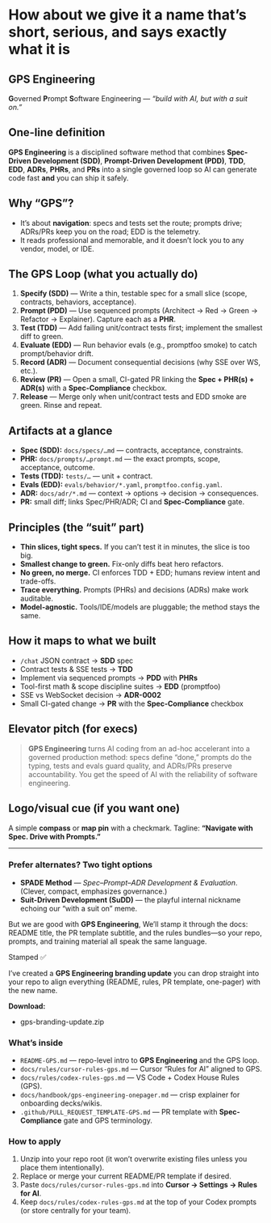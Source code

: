 # How about we give it a name that’s short, serious, and says exactly what it is

## GPS Engineering

**G**overned **P**rompt **S**oftware Engineering — *“build with AI, but with a suit on.”*

## One-line definition

**GPS Engineering** is a disciplined software method that combines **Spec-Driven Development (SDD)**, **Prompt-Driven Development (PDD)**, **TDD**, **EDD**, **ADRs**, **PHRs**, and **PRs** into a single governed loop so AI can generate code fast **and** you can ship it safely.

## Why “GPS”?

* It’s about **navigation**: specs and tests set the route; prompts drive; ADRs/PRs keep you on the road; EDD is the telemetry.
* It reads professional and memorable, and it doesn’t lock you to any vendor, model, or IDE.

## The GPS Loop (what you actually do)

1. **Specify (SDD)** — Write a thin, testable spec for a small slice (scope, contracts, behaviors, acceptance).
2. **Prompt (PDD)** — Use sequenced prompts (Architect → Red → Green → Refactor → Explainer). Capture each as a **PHR**.
3. **Test (TDD)** — Add failing unit/contract tests first; implement the smallest diff to green.
4. **Evaluate (EDD)** — Run behavior evals (e.g., promptfoo smoke) to catch prompt/behavior drift.
5. **Record (ADR)** — Document consequential decisions (why SSE over WS, etc.).
6. **Review (PR)** — Open a small, CI-gated PR linking the **Spec + PHR(s) + ADR(s)** with a **Spec-Compliance** checkbox.
7. **Release** — Merge only when unit/contract tests and EDD smoke are green. Rinse and repeat.

## Artifacts at a glance

* **Spec (SDD):** `docs/specs/…md` — contracts, acceptance, constraints.
* **PHR:** `docs/prompts/…prompt.md` — the exact prompts, scope, acceptance, outcome.
* **Tests (TDD):** `tests/…` — unit + contract.
* **Evals (EDD):** `evals/behavior/*.yaml`, `promptfoo.config.yaml`.
* **ADR:** `docs/adr/*.md` — context → options → decision → consequences.
* **PR:** small diff; links Spec/PHR/ADR; CI and **Spec-Compliance** gate.

## Principles (the “suit” part)

* **Thin slices, tight specs.** If you can’t test it in minutes, the slice is too big.
* **Smallest change to green.** Fix-only diffs beat hero refactors.
* **No green, no merge.** CI enforces TDD + EDD; humans review intent and trade-offs.
* **Trace everything.** Prompts (PHRs) and decisions (ADRs) make work auditable.
* **Model-agnostic.** Tools/IDE/models are pluggable; the method stays the same.

## How it maps to what we built

* `/chat` JSON contract → **SDD** spec
* Contract tests & SSE tests → **TDD**
* Implement via sequenced prompts → **PDD** with **PHRs**
* Tool-first math & scope discipline suites → **EDD** (promptfoo)
* SSE vs WebSocket decision → **ADR-0002**
* Small CI-gated change → **PR** with the **Spec-Compliance** checkbox

## Elevator pitch (for execs)

> **GPS Engineering** turns AI coding from an ad-hoc accelerant into a governed production method: specs define “done,” prompts do the typing, tests and evals guard quality, and ADRs/PRs preserve accountability. You get the speed of AI with the reliability of software engineering.

## Logo/visual cue (if you want one)

A simple **compass** or **map pin** with a checkmark. Tagline: **“Navigate with Spec. Drive with Prompts.”**

---

### Prefer alternates? Two tight options

* **SPADE Method** — *Spec–Prompt–ADR Development & Evaluation*. (Clever, compact, emphasizes governance.)
* **Suit-Driven Development (SuDD)** — the playful internal nickname echoing our “with a suit on” meme.

But we are good with **GPS Engineering**, We’ll stamp it through the docs: README title, the PR template subtitle, and the rules bundles—so your repo, prompts, and training material all speak the same language.

Stamped ✅

I’ve created a **GPS Engineering branding update** you can drop straight into your repo to align everything (README, rules, PR template, one-pager) with the new name.

**Download:**

* gps-branding-update.zip

### What’s inside

* `README-GPS.md` — repo-level intro to **GPS Engineering** and the GPS loop.
* `docs/rules/cursor-rules-gps.md` — Cursor “Rules for AI” aligned to GPS.
* `docs/rules/codex-rules-gps.md` — VS Code + Codex House Rules (GPS).
* `docs/handbook/gps-engineering-onepager.md` — crisp explainer for onboarding decks/wikis.
* `.github/PULL_REQUEST_TEMPLATE-GPS.md` — PR template with **Spec-Compliance** gate and GPS terminology.

### How to apply

1. Unzip into your repo root (it won’t overwrite existing files unless you place them intentionally).
2. Replace or merge your current README/PR template if desired.
3. Paste `docs/rules/cursor-rules-gps.md` into **Cursor → Settings → Rules for AI**.
4. Keep `docs/rules/codex-rules-gps.md` at the top of your Codex prompts (or store centrally for your team).


